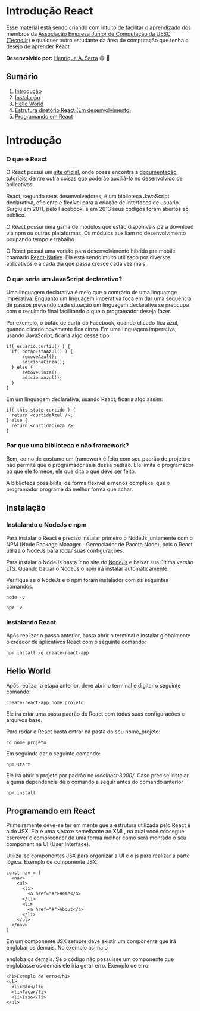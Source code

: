 # Introdução React

Esse material está sendo criando com intuito de facilitar o aprendizado dos membros da [Associação Empresa Junior de Computação da UESC (TecnoJr)](https://www.tecnojr.com.br/) e qualquer outro estudante da área de computação que tenha o desejo de aprender React

**Desenvolvido por:**
[Henrique A. Serra](https://github.com/SerraZ3/) :smile: :metal:

## Sumário

1. [Introdução](#introdução)
2. [Instalação](#instalação)
3. [Hello World](#hello-world)
4. [Estrutura diretório React (Em desenvolvimento)](#estrutura-diretório-react)
5. [Programando em React](#programando-em-react)

# Introdução

### O que é React

O React possui um [site oficial](https://pt-br.reactjs.org/), onde posse encontra a [documentação](https://pt-br.reactjs.org/docs/getting-started.html), [tutoriais](https://pt-br.reactjs.org/tutorial/tutorial.html), dentre outra coisas que poderão auxiliá-lo no desenvolvido de aplicativos.

React, segundo seus desenvolvedores, é um biblioteca JavaScript declarativa, eficiente e flexível para a criação de interfaces de usuário. Surgiu em 2011, pelo Facebook, e em 2013 seus códigos foram abertos ao público.

O React possui uma gama de módulos que estão disponíveis para download via npm ou outras plataformas. Os módulos auxiliam no desenvolvimento poupando tempo e trabalho.

O React possui uma versão para desenvolvimento híbrido pra mobile chamado [React-Native](https://facebook.github.io/react-native/). Ela está sendo muito utilizado por diversos aplicativos e a cada dia que passa cresce cada vez mais.

### O que seria um JavaScript declarativo?

Uma linguagem declarativa é meio que o contrário de uma linguamge imperativa. Enquanto um linguagem imperativa foca em dar uma sequência de passos prevendo cada situação um linguagem declarativa se preocupa com o resultado final facilitando o que o programador deseja fazer.

Por exemplo, o botão de curtir do Facebook, quando clicado fica azul, quando clicado novamente fica cinza. Em uma linguagem imperativa, usando JavaScript, ficaria algo desse tipo:

```
if( usuario.curtiu() ) {
  if( botaoEstaAzul() ) {
      removeAzul();
      adicionaCinza();
  } else {
      removeCinza();
      adicionaAzul();
  }
}
```
Em um linguagem declarativa, usando React, ficaria algo assim:

```
if( this.state.curtido ) {
  return <curtidaAzul />;
} else {
  return <curtidaCinza />;
}
```

### Por que uma biblioteca e não framework?

Bem, como de costume um framework é feito com seu padrão de projeto e não permite que o programador saia dessa padrão. Ele limita o programador ao que ele fornece, ele que dita o que deve ser feito.

A biblioteca possibilita, de forma flexivel e menos complexa, que o programador programe da melhor forma que achar.

## Instalação

### Instalando o NodeJs e npm

Para instalar o React é preciso instalar primeiro o NodeJs juntamente com o NPM (Node Package Manager - Gerenciador de Pacote Node), pois o React utiliza o NodeJs para rodar suas configurações.

Para instalar o NodeJs basta ir no site do [NodeJs](https://nodejs.org/) e baixar sua última versão LTS. Quando baixar o NodeJs o npm irá instalar automáticamente.

Verifique se o NodeJs e o npm foram instalador com os seguintes comandos:
```
node -v
```
```
npm -v
```

### Instalando React

Após realizar o passo anterior, basta abrir o terminal e instalar globalmente o creador de aplicativos React com o seguinte comando:
```
npm install -g create-react-app
```

## Hello World

Após realizar a etapa anterior, deve abrir o terminal e digitar o seguinte comando:

```
create-react-app nome_projeto
```

Ele irá criar uma pasta padrão do React com todas suas configurações e arquivos base.

Para rodar o React basta entrar na pasta do seu nome_projeto:

```
cd nome_projeto
```

Em seguinda dar o seguinte comando:

```
npm start
```

Ele irá abrir o projeto por padrão no _localhost:3000/_. Caso precise instalar alguma dependencia dê o comando a seguir antes do comando anterior

```
npm install
```


## Programando em React

Primeiramente deve-se ter em mente que a estrutura utilizada pelo React é a do JSX. Ela é uma sintaxe semelhante ao XML, na qual você consegue escrever e compreender de uma forma melhor como será montado o seu component na UI (User Interface).

Utiliza-se componentes JSX para organizar a UI e o js para realizar a parte lógica. Exemplo de componente JSX:

```
const nav = (
  <nav>
    <ul>
      <li>
        <a href="#">Home</a>
      </li>
      <li>
        <a href="#">About</a>
      </li>
    </ul>
  </nav>
)
```

Em um componente JSX sempre deve existir um componente que irá englobar os demais. No exemplo acima o <nav> engloba os demais. Se o código não possuisse um componente que englobasse os demais ele iria gerar erro. Exemplo de erro:

```
<h1>Exemplo de erro</h1>
<ul>
  <li>Não</li>
  <li>Faça</li>
  <li>Isso</li>
</ul>
```
